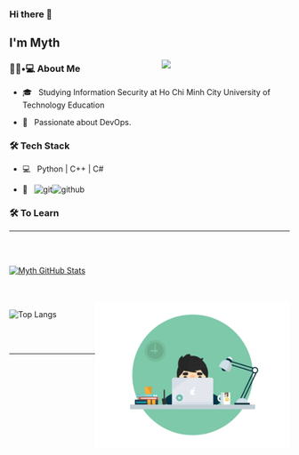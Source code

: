 
### Hi there 👋<h2> I'm Myth</h2>

<img align='right' src="[https://media.giphy.com/media/M9gbBd9nbDrOTu1Mqx/giphy.gif](https://user-images.githubusercontent.com/5679180/79618120-0daffb80-80be-11ea-819e-d2b0fa904d07.gif)" width="230">

<h3> 👨🏻•💻 About Me </h3>

- 🎓 &nbsp; Studying Information Security at Ho Chi Minh City University of Technology Education

- 🌱 &nbsp; Passionate about DevOps.



<h3>🛠 Tech Stack</h3>



- 💻 &nbsp; Python | C++ | C# 



- 🔧 &nbsp; ![git](https://img.shields.io/badge/-git-grey?style=for-the-badge&logo=git&logoColor=white&labelColor=8E2DE2)![github](https://img.shields.io/badge/-github-grey?style=for-the-badge&logo=github&logoColor=white&labelColor=8E2DE2)




<h3>🛠 To Learn</h3>


<hr>



<br/><br/>

[![Myth GitHub Stats](https://github-readme-stats.vercel.app/api?username=mythduy&show_icons=true)](https://github.com/mythduy)

<br/>

<br/>

<img src="https://github.com/nirala69/nirala69/blob/master/70804f7e25b11f29db904f2fa7b4cd9d.gif" width="350" align='right'>

![Top Langs](https://github-readme-stats.vercel.app/api/top-langs/?username=mythduy&show_icons=true)

<br><br>







<hr>
